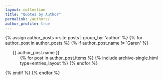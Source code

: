 ```yaml
---
layout: collection
title: "Quotes by Author"
permalink: /authors/
author_profile: true
---
```


<html>
<head>
<meta name="viewport" content="width=device-width, initial-scale=1">
<style>
ul, #myUL {
  list-style-type: none;
}

#myUL {
  margin: 0;
  padding: 0;
}

.caret {
  cursor: pointer;
  -webkit-user-select: none; /* Safari 3.1+ */
  -moz-user-select: none; /* Firefox 2+ */
  -ms-user-select: none; /* IE 10+ */
  user-select: none;
}

.caret::before {
  content: "\25B6";
  color: #00adb5;
  display: inline-block;
  margin-right: 6px;
}

.caret-down::before {
  -ms-transform: rotate(90deg); /* IE 9 */
  -webkit-transform: rotate(90deg); /* Safari */'
  transform: rotate(90deg);  
}

.nested {
  display: none;
}

.active {
  display: block;
}
</style>
</head>
<body>
{% assign author_posts = site.posts | group_by: 'author' %}
{% for author_post in author_posts %}
{% if author_post.name != 'Garen' %} <!-- exclude myself from authors list while preserving my profile  -->
  <ul id="myUL">
    <li><span class="caret">{{ author_post.name }}</span>
      <ul class="nested">
      {% for post in author_post.items %}
          <!-- GH This block is replaced by the line below to show beginning of posts like in other pages  <li>
              <a href='{{ site.baseurl }}{{ post.url }}'>{{ post.title }}</a>
            </li> -->
        {% include archive-single.html type=entries_layout %}
      {% endfor %}
      </ul>
    </li>
  </ul>
{% endif %}
{% endfor %}

<script>
var toggler = document.getElementsByClassName("caret");
var i;

for (i = 0; i < toggler.length; i++) {
  toggler[i].addEventListener("click", function() {
    this.parentElement.querySelector(".nested").classList.toggle("active");
    this.classList.toggle("caret-down");
  });
}
</script>

</body>
</html>
